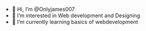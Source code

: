 - 👋 Hi, I’m @Onlyjames007
- 👀 I’m interested in Web development and Designing
- 🌱 I’m currently learning basics of webdevelopment


<!---
Onlyjames007/Onlyjames007 is a ✨ special ✨ repository because its `README.md` (this file) appears on your GitHub profile.
You can click the Preview link to take a look at your changes.
--->
